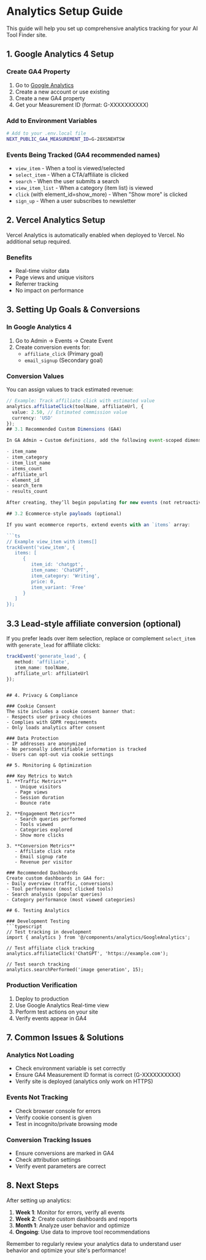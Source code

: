 # Analytics Setup Guide

This guide will help you set up comprehensive analytics tracking for your AI Tool Finder site.

## 1. Google Analytics 4 Setup

### Create GA4 Property
1. Go to [Google Analytics](https://analytics.google.com)
2. Create a new account or use existing
3. Create a new GA4 property
4. Get your Measurement ID (format: G-XXXXXXXXXX)

### Add to Environment Variables
```bash
# Add to your .env.local file
NEXT_PUBLIC_GA4_MEASUREMENT_ID=G-28XSNEHTSW
```

### Events Being Tracked (GA4 recommended names)
- `view_item` - When a tool is viewed/selected
- `select_item` - When a CTA/affiliate is clicked
- `search` - When the user submits a search
- `view_item_list` - When a category (item list) is viewed
- `click` (with element_id=show_more) - When "Show more" is clicked
- `sign_up` - When a user subscribes to newsletter

## 2. Vercel Analytics Setup

Vercel Analytics is automatically enabled when deployed to Vercel. No additional setup required.

### Benefits
- Real-time visitor data
- Page views and unique visitors
- Referrer tracking
- No impact on performance

## 3. Setting Up Goals & Conversions

### In Google Analytics 4
1. Go to Admin → Events → Create Event
2. Create conversion events for:
   - `affiliate_click` (Primary goal)
   - `email_signup` (Secondary goal)

### Conversion Values
You can assign values to track estimated revenue:
```typescript
// Example: Track affiliate click with estimated value
analytics.affiliateClick(toolName, affiliateUrl, {
  value: 2.50, // Estimated commission value
  currency: 'USD'
});
## 3.1 Recommended Custom Dimensions (GA4)

In GA Admin → Custom definitions, add the following event-scoped dimensions for richer reporting:

- item_name
- item_category
- item_list_name
- items_count
- affiliate_url
- element_id
- search_term
- results_count

After creating, they’ll begin populating for new events (not retroactive).

## 3.2 Ecommerce-style payloads (optional)

If you want ecommerce reports, extend events with an `items` array:

```ts
// Example view_item with items[]
trackEvent('view_item', {
   items: [
      {
         item_id: 'chatgpt',
         item_name: 'ChatGPT',
         item_category: 'Writing',
         price: 0,
         item_variant: 'Free'
      }
   ]
});
```

## 3.3 Lead-style affiliate conversion (optional)

If you prefer leads over item selection, replace or complement `select_item` with `generate_lead` for affiliate clicks:

```ts
trackEvent('generate_lead', {
   method: 'affiliate',
   item_name: toolName,
   affiliate_url: affiliateUrl
});
```
```

## 4. Privacy & Compliance

### Cookie Consent
The site includes a cookie consent banner that:
- Respects user privacy choices
- Complies with GDPR requirements
- Only loads analytics after consent

### Data Protection
- IP addresses are anonymized
- No personally identifiable information is tracked
- Users can opt-out via cookie settings

## 5. Monitoring & Optimization

### Key Metrics to Watch
1. **Traffic Metrics**
   - Unique visitors
   - Page views
   - Session duration
   - Bounce rate

2. **Engagement Metrics**
   - Search queries performed
   - Tools viewed
   - Categories explored
   - Show more clicks

3. **Conversion Metrics**
   - Affiliate click rate
   - Email signup rate
   - Revenue per visitor

### Recommended Dashboards
Create custom dashboards in GA4 for:
- Daily overview (traffic, conversions)
- Tool performance (most clicked tools)
- Search analysis (popular queries)
- Category performance (most viewed categories)

## 6. Testing Analytics

### Development Testing
```typescript
// Test tracking in development
import { analytics } from '@/components/analytics/GoogleAnalytics';

// Test affiliate click tracking
analytics.affiliateClick('ChatGPT', 'https://example.com');

// Test search tracking
analytics.searchPerformed('image generation', 15);
```

### Production Verification
1. Deploy to production
2. Use Google Analytics Real-time view
3. Perform test actions on your site
4. Verify events appear in GA4

## 7. Common Issues & Solutions

### Analytics Not Loading
- Check environment variable is set correctly
- Ensure GA4 Measurement ID format is correct (G-XXXXXXXXXX)
- Verify site is deployed (analytics only work on HTTPS)

### Events Not Tracking
- Check browser console for errors
- Verify cookie consent is given
- Test in incognito/private browsing mode

### Conversion Tracking Issues
- Ensure conversions are marked in GA4
- Check attribution settings
- Verify event parameters are correct

## 8. Next Steps

After setting up analytics:

1. **Week 1**: Monitor for errors, verify all events
2. **Week 2**: Create custom dashboards and reports
3. **Month 1**: Analyze user behavior and optimize
4. **Ongoing**: Use data to improve tool recommendations

Remember to regularly review your analytics data to understand user behavior and optimize your site's performance!
